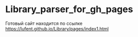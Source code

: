 # Library_parser_for_gh_pages


Готовый сайт находится по ссылке
 https://lufent.github.io/Library/pages/index1.html
